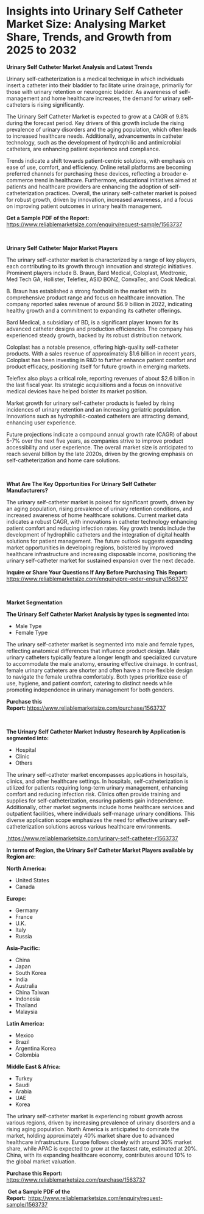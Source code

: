 <p><h1>Insights into Urinary Self Catheter Market Size: Analysing Market Share, Trends, and Growth from 2025 to 2032</h1></p><p><strong>Urinary Self Catheter Market Analysis and Latest Trends</strong></p>
<p><p>Urinary self-catheterization is a medical technique in which individuals insert a catheter into their bladder to facilitate urine drainage, primarily for those with urinary retention or neurogenic bladder. As awareness of self-management and home healthcare increases, the demand for urinary self-catheters is rising significantly.</p><p>The Urinary Self Catheter Market is expected to grow at a CAGR of 9.8% during the forecast period. Key drivers of this growth include the rising prevalence of urinary disorders and the aging population, which often leads to increased healthcare needs. Additionally, advancements in catheter technology, such as the development of hydrophilic and antimicrobial catheters, are enhancing patient experience and compliance. </p><p>Trends indicate a shift towards patient-centric solutions, with emphasis on ease of use, comfort, and efficiency. Online retail platforms are becoming preferred channels for purchasing these devices, reflecting a broader e-commerce trend in healthcare. Furthermore, educational initiatives aimed at patients and healthcare providers are enhancing the adoption of self-catheterization practices. Overall, the urinary self-catheter market is poised for robust growth, driven by innovation, increased awareness, and a focus on improving patient outcomes in urinary health management.</p></p>
<p><strong>Get a Sample PDF of the Report:&nbsp;</strong> <a href="https://www.reliablemarketsize.com/enquiry/request-sample/1563737?utm_campaign=2470&utm_medium=2&utm_source=Github&utm_content=ia&utm_term=13042025&utm_id=urinary-self-catheter">https://www.reliablemarketsize.com/enquiry/request-sample/1563737</a></p>
<p>&nbsp;</p>
<p><strong>Urinary Self Catheter Major Market Players</strong></p>
<p><p>The urinary self-catheter market is characterized by a range of key players, each contributing to its growth through innovation and strategic initiatives. Prominent players include B. Braun, Bard Medical, Coloplast, Medtronic, Med Tech GA, Hollister, Teleflex, ASID BONZ, ConvaTec, and Cook Medical.</p><p>B. Braun has established a strong foothold in the market with its comprehensive product range and focus on healthcare innovation. The company reported sales revenue of around $6.9 billion in 2022, indicating healthy growth and a commitment to expanding its catheter offerings.</p><p>Bard Medical, a subsidiary of BD, is a significant player known for its advanced catheter designs and production efficiencies. The company has experienced steady growth, backed by its robust distribution network.</p><p>Coloplast has a notable presence, offering high-quality self-catheter products. With a sales revenue of approximately $1.6 billion in recent years, Coloplast has been investing in R&D to further enhance patient comfort and product efficacy, positioning itself for future growth in emerging markets.</p><p>Teleflex also plays a critical role, reporting revenues of about $2.6 billion in the last fiscal year. Its strategic acquisitions and a focus on innovative medical devices have helped bolster its market position.</p><p>Market growth for urinary self-catheter products is fueled by rising incidences of urinary retention and an increasing geriatric population. Innovations such as hydrophilic-coated catheters are attracting demand, enhancing user experience.</p><p>Future projections indicate a compound annual growth rate (CAGR) of about 5-7% over the next five years, as companies strive to improve product accessibility and user experience. The overall market size is anticipated to reach several billion by the late 2020s, driven by the growing emphasis on self-catheterization and home care solutions.</p></p>
<p>&nbsp;</p>
<p><strong>What Are The Key Opportunities For Urinary Self Catheter Manufacturers?</strong></p>
<p><p>The urinary self-catheter market is poised for significant growth, driven by an aging population, rising prevalence of urinary retention conditions, and increased awareness of home healthcare solutions. Current market data indicates a robust CAGR, with innovations in catheter technology enhancing patient comfort and reducing infection rates. Key growth trends include the development of hydrophilic catheters and the integration of digital health solutions for patient management. The future outlook suggests expanding market opportunities in developing regions, bolstered by improved healthcare infrastructure and increasing disposable income, positioning the urinary self-catheter market for sustained expansion over the next decade.</p></p>
<p><strong>Inquire or Share Your Questions If Any Before Purchasing This Report:</strong> <a href="https://www.reliablemarketsize.com/enquiry/pre-order-enquiry/1563737?utm_campaign=2470&utm_medium=2&utm_source=Github&utm_content=ia&utm_term=13042025&utm_id=urinary-self-catheter">https://www.reliablemarketsize.com/enquiry/pre-order-enquiry/1563737</a></p>
<p>&nbsp;</p>
<p><strong>Market Segmentation</strong></p>
<p><strong>The Urinary Self Catheter Market Analysis by types is segmented into:</strong></p>
<p><ul><li>Male Type</li><li>Female Type</li></ul></p>
<p><p>The urinary self-catheter market is segmented into male and female types, reflecting anatomical differences that influence product design. Male urinary catheters typically feature a longer length and specialized curvature to accommodate the male anatomy, ensuring effective drainage. In contrast, female urinary catheters are shorter and often have a more flexible design to navigate the female urethra comfortably. Both types prioritize ease of use, hygiene, and patient comfort, catering to distinct needs while promoting independence in urinary management for both genders.</p></p>
<p><strong>Purchase this Report:&nbsp;</strong><a href="https://www.reliablemarketsize.com/purchase/1563737?utm_campaign=2470&utm_medium=2&utm_source=Github&utm_content=ia&utm_term=13042025&utm_id=urinary-self-catheter">https://www.reliablemarketsize.com/purchase/1563737</a></p>
<p>&nbsp;</p>
<p><strong>The Urinary Self Catheter Market Industry Research by Application is segmented into:</strong></p>
<p><ul><li>Hospital</li><li>Clinic</li><li>Others</li></ul></p>
<p><p>The urinary self-catheter market encompasses applications in hospitals, clinics, and other healthcare settings. In hospitals, self-catheterization is utilized for patients requiring long-term urinary management, enhancing comfort and reducing infection risk. Clinics often provide training and supplies for self-catheterization, ensuring patients gain independence. Additionally, other market segments include home healthcare services and outpatient facilities, where individuals self-manage urinary conditions. This diverse application scope emphasizes the need for effective urinary self-catheterization solutions across various healthcare environments.</p></p>
<p><a href="https://www.reliablemarketsize.com/urinary-self-catheter-r1563737?utm_campaign=2470&utm_medium=2&utm_source=Github&utm_content=ia&utm_term=13042025&utm_id=urinary-self-catheter">&nbsp;https://www.reliablemarketsize.com/urinary-self-catheter-r1563737</a></p>
<p><strong>In terms of Region, the Urinary Self Catheter Market Players available by Region are:</strong></p>
<p>
    <p> <strong> North America: </strong>
        <ul>
            <li>United States</li>
            <li>Canada</li>
        </ul>
        </p> 
    <p> <strong> Europe: </strong>
        <ul>
            <li>Germany</li>
            <li>France</li>
            <li>U.K.</li>
            <li>Italy</li>
            <li>Russia</li>
        </ul>
        </p> 
    <p> <strong> Asia-Pacific: </strong>
        <ul>
            <li>China</li>
            <li>Japan</li>
            <li>South Korea</li>
            <li>India</li>
            <li>Australia</li>
            <li>China Taiwan</li>
            <li>Indonesia</li>
            <li>Thailand</li>
            <li>Malaysia</li>
        </ul>
        </p> 
    <p> <strong> Latin America: </strong>
        <ul>
            <li>Mexico</li>
            <li>Brazil</li>
            <li>Argentina Korea</li>
            <li>Colombia</li>
        </ul>
        </p> 
    <p> <strong> Middle East & Africa: </strong>
        <ul>
            <li>Turkey</li>
            <li>Saudi</li>
            <li>Arabia</li>
            <li>UAE</li>
            <li>Korea</li>
        </ul>
    </p>
    </p>
<p><p>The urinary self-catheter market is experiencing robust growth across various regions, driven by increasing prevalence of urinary disorders and a rising aging population. North America is anticipated to dominate the market, holding approximately 40% market share due to advanced healthcare infrastructure. Europe follows closely with around 30% market share, while APAC is expected to grow at the fastest rate, estimated at 20%. China, with its expanding healthcare economy, contributes around 10% to the global market valuation.</p></p>
<p><strong>Purchase this Report: </strong><a href="https://www.reliablemarketsize.com/purchase/1563737?utm_campaign=2470&utm_medium=2&utm_source=Github&utm_content=ia&utm_term=13042025&utm_id=urinary-self-catheter">https://www.reliablemarketsize.com/purchase/1563737</a></p>
<p>&nbsp;<strong>Get a Sample PDF of the Report:&nbsp;&nbsp;</strong><a href="https://www.reliablemarketsize.com/enquiry/request-sample/1563737?utm_campaign=2470&utm_medium=2&utm_source=Github&utm_content=ia&utm_term=13042025&utm_id=urinary-self-catheter">https://www.reliablemarketsize.com/enquiry/request-sample/1563737</a></p>
<p><strong></strong></p>
<p><p></p><p></p><p></p></p>